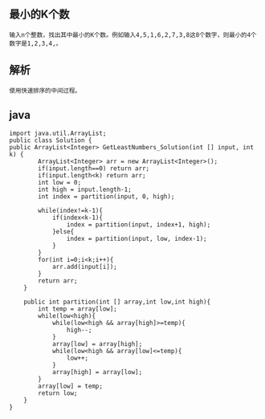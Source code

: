 ## 最小的K个数

    输入n个整数，找出其中最小的K个数。例如输入4,5,1,6,2,7,3,8这8个数字，则最小的4个数字是1,2,3,4,。

## 解析

    使用快速排序的中间过程。
    
## java
    
    import java.util.ArrayList;  
    public class Solution {  
    public ArrayList<Integer> GetLeastNumbers_Solution(int [] input, int k) {  
            ArrayList<Integer> arr = new ArrayList<Integer>();  
            if(input.length==0) return arr;   
            if(input.length<k) return arr;  
            int low = 0;  
            int high = input.length-1;        
            int index = partition(input, 0, high);  
              
            while(index!=k-1){  
                if(index<k-1){                 
                    index = partition(input, index+1, high);                  
                }else{  
                    index = partition(input, low, index-1);  
                }  
            }  
            for(int i=0;i<k;i++){  
                arr.add(input[i]);  
            }     
            return arr;  
        }         
          
        public int partition(int [] array,int low,int high){  
            int temp = array[low];  
            while(low<high){  
                while(low<high && array[high]>=temp){  
                    high--;  
                }  
                array[low] = array[high];  
                while(low<high && array[low]<=temp){  
                    low++;  
                }  
                array[high] = array[low];  
            }  
            array[low] = temp;  
            return low;  
        }  
    }
